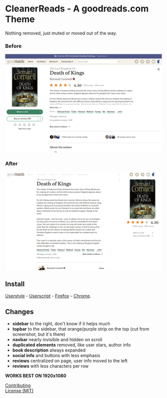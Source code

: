 # CleanerReads - A goodreads.com Theme
Nothing removed, just muted or moved out of the way.

### Before
![Before](media/before.png)

### After
![After](media/after.png)

## Install
[Userstyle][4] - [Userscript][1] - [Firefox][2] - [Chrome][3].


## Changes
- **sidebar** to the right, don't know if it helps much
- **topbar** to the sidebar, that orange/purple strip on the top (cut from screenshot, but it's there)
- **navbar** nearly invisible and hidden on scroll
- **duplicated elements** removed, like user stars, author info
- **book description** always expanded
- **social info** and buttons with less emphasis
- **reviews** centralized on page, user info moved to the left
- **reviews** with less characters per row

**WORKS BEST ON 1920x1080**

[Contributing](https://github.com/icetbr/my-projects/blob/main/CONTRIBUTING.md)\
[License (MIT)](https://choosealicense.com/licenses/mit/)

[1]: https://openuserjs.org/scripts/icetbr/CleanerReads_-_A_goodreads.com_Theme
[2]: https://addons.mozilla.org/en-US/firefox/addon/cleanerreads
[3]: https://chrome.google.com/webstore/detail/cleanerreads/pfckicghmjgghmoeolegcbccjekhejji
[4]: https://userstyles.world/style/8034/cleanerreads-a-goodreads-theme
